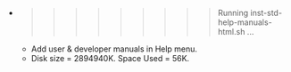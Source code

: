 * >>>>>>>>> Running inst-std-help-manuals-html.sh ...
  * Add user & developer manuals in Help menu.
  * Disk size = 2894940K. Space Used = 56K.
